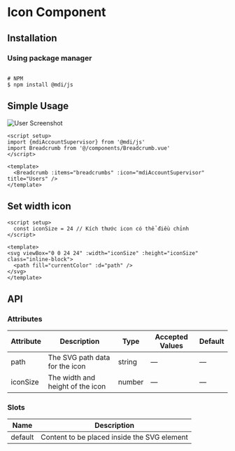 # Icon Component

## Installation

### Using package manager

```shell

# NPM
$ npm install @mdi/js

```
## Simple Usage
![User Screenshot](/images/user1.png)
```vue
<script setup>
import {mdiAccountSupervisor} from '@mdi/js'
import Breadcrumb from '@/components/Breadcrumb.vue'
</script>

<template>
  <Breadcrumb :items="breadcrumbs" :icon="mdiAccountSupervisor" title="Users" />
</template>

```

## Set width icon
```vue
<script setup>
  const iconSize = 24 // Kích thước icon có thể điều chỉnh
</script>

<template>
<svg viewBox="0 0 24 24" :width="iconSize" :height="iconSize" class="inline-block">
  <path fill="currentColor" :d="path" />
</svg>
</template>

```

## API

### Attributes

| Attribute | Description | Type | Accepted Values | Default |
|-----------|-------------|------|-----------------|---------|
| path | The SVG path data for the icon | string | — | — |
| iconSize | The width and height of the icon | number | — | — |

### Slots

| Name | Description |
|------|-------------|
| default | Content to be placed inside the SVG element |